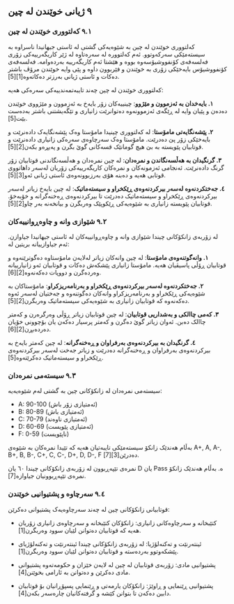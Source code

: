 ## ٩ ژیانی خوێندن لە چین

### ٩.١ کەلتووری خوێندن لە چین

کەلتووری خوێندن لە چین بە شێوەیەکی گشتی لە ئاستی جیهانیدا ناسراوە بە سیستەمێکی سەرکەوتوو. ئەم کەلتوورە لە سەرەتاوە لە ژێر کاریگەرییەکی زۆری فەلسەفەی کۆنفووشیۆسەوە بووە و هێشتا ئەم کاریگەرییە بەردەوامە. فەلسەفەی کۆنفووشیۆس بایەخێکی زۆری بە خوێندن و فێربوون داوە و پێی وایە خوێندن مرۆڤ باشتر دەکات و ئاستی ژیانی بەرزتر دەکاتەوە[1][5].

کەلتووری خوێندن لە چین چەند تایبەتمەندییەکی سەرەکی هەیە:

**١. بایەخدان بە ئەزموون و مێژوو**: چینییەکان زۆر بایەخ بە ئەزموون و مێژووی خوێندن دەدەن و پێیان وایە لە ڕێگەی ئەزموونەوە دەتوانرێت زانیاری و تێگەیشتنی باشتر بەدەست بێت[5].

**٢. پێشەنگایەتی مامۆستا**: لە کەلتووری چینیدا مامۆستا وەک پێشەنگایەک دادەنرێت و بایەخێکی زۆر پێ دەدرێت. مامۆستا وەک سەرچاوەی سەرەکی زانیاری دادەنرێت و قوتابیان پێویستە بە بێ هیچ گومانێک قسەکانی گوێ بگرن و پەیڕەو بکەن[2][5].

**٣. گرنگیدان بە هەڵسەنگاندن و نمرەدان**: لە چین نمرەدان و هەڵسەنگاندنی قوتابیان زۆر گرنگ دادەنرێت. ئەنجامی ئەزمونەکان و نمرەکان کاریگەرییەکی زۆریان لەسەر داهاتووی قوتابی هەیە و دەبنە هۆی بەرزبوونەوەی ئاستی ژیانی ئەو[3][5].

**٤. جەختکردنەوە لەسەر بیرکردنەوەی ڕێکخراو و سیستەماتیک**: لە چین بایەخ زیاتر لەسەر بیرکردنەوەی ڕێکخراو و سیستەماتیک دەدرێت تا بیرکردنەوەی ڕەخنەگرانە و خۆبەخۆ. قوتابیان پێویستە زانیاری بە شێوەیەکی ڕێکوپێک وەربگرن و بیانخەنە بەر چاو[2][5].

### ٩.٢ شێوازی وانە و چاوەڕوانییەکان

لە زۆربەی زانکۆکانی چیندا شێوازی وانە و چاوەڕوانییەکان لە ئاستی جیهانیدا جیاوازن. ئەم جیاوازییانە بریتین لە:

**١. وانەگوتنەوەی مامۆستا**: لە چین وانەکان زیاتر لەلایەن مامۆستاوە دەگوترێنەوە و قوتابیان ڕۆڵی پاسیڤیان هەیە. مامۆستا زانیاری پێشکەش دەکات و قوتابیان ئەو زانیارییانە وەردەگرن و دووپات دەکەنەوە[2][6].

**٢. جەختکردنەوە لەسەر بیرکردنەوەی ڕێکخراو و بەرنامەریزکراو**: مامۆستاکان بە شێوەیەکی ڕێکخراو و بەرنامەریزکراو وانەکان دەگوتنەوە و جەختیان لەسەر ئەوە دەکەنەوە کە قوتابیان زانیاری بە شێوەیەکی سیستەماتیک وەربگرن[2][5].

**٣. کەمی چاالکی و بەشداریی قوتابیان**: لە چین قوتابیان زیاتر ڕۆڵی وەرگرەرن و کەمتر چاالک دەبن. ئەوان زیاتر گوێ دەگرن و کەمتر پرسیار دەکەن یان بۆچوونی خۆیان دەردەبڕن[2][6].

**٤. گرنگیدان بە بیرکردنەوەی بەرفراوان و ڕەخنەگرانە**: لە چین کەمتر بایەخ بە بیرکردنەوەی بەرفراوان و ڕەخنەگرانە دەدرێت و زیاتر جەخت لەسەر بیرکردنەوەی ڕێکخراو و سیستەماتیک دەکرێتەوە[5].

### ٩.٣ سیستەمی نمرەدان

سیستەمی نمرەدان لە زانکۆکانی چین بە گشتی لەم شێوەیەیە:

- A: 90-100 (ئەمتیازی زۆر باش)
- B: 80-89 (ئەمتیازی باش) 
- C: 70-79 (ئەمتیازی ناوەند)
- D: 60-69 (ئەمتیازی پێویست)
- F: 0-59 (ناپێویست)

بەڵام هەندێک زانکۆ سیستەمێکی تایبەتیان هەیە کە تێیدا نمرەکان بە شێوەی A+, A, A-, B+, B, B-, C+, C, C-, D+, D, D-, F دەدرێن[3][7].

نمرەی تێپەڕبوون لە زۆربەی زانکۆکانی چیندا ٦٠ یان D یان Pass ە. بەڵام هەندێک زانکۆ نمرەی تێپەڕبوونیان جیاوازە[7].

### ٩.٤ سەرچاوە و پشتیوانیی خوێندن

قوتابیانی زانکۆکانی چین لە چەند سەرچاوەیەک پشتیوانی دەکرێن:

- کتێبخانە و سەرچاوەکانی زانیاری: زانکۆکان کتێبخانە و سەرچاوەی زانیاری زۆریان هەیە کە قوتابیان دەتوانن لێیان سوود وەربگرن[1].

- ئینتەرنێت و تەکنەلۆژیا: لە زۆربەی زانکۆکانی چیندا ئینتەرنێت و تەکنەلۆژیای پێشکەوتوو بەردەستە و قوتابیان دەتوانن لێیان سوود وەربگرن[1].

- پشتیوانیی مادی: زۆربەی قوتابیان لە چین لە لایەن خێزان و حکومەتەوە پشتیوانی مادی دەکرێن و دەتوانن بە ئارامی بخوێنن[4].

- پشتیوانیی ڕێنمایی و ڕاوێژ: زانکۆکان یارمەتی و ڕێنمایی پسپۆڕانیان بۆ قوتابیان دابین دەکەن تا بتوانن کێشە و گرفتەکانیان چارەسەر بکەن[4].




